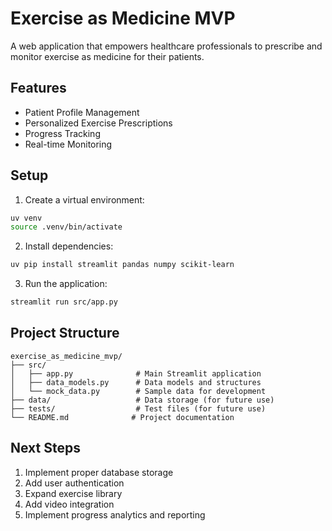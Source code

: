 # Exercise as Medicine MVP

A web application that empowers healthcare professionals to prescribe and monitor exercise as medicine for their patients.

## Features

- Patient Profile Management
- Personalized Exercise Prescriptions
- Progress Tracking
- Real-time Monitoring

## Setup

1. Create a virtual environment:
```bash
uv venv
source .venv/bin/activate
```

2. Install dependencies:
```bash
uv pip install streamlit pandas numpy scikit-learn
```

3. Run the application:
```bash
streamlit run src/app.py
```

## Project Structure

```
exercise_as_medicine_mvp/
├── src/
│   ├── app.py              # Main Streamlit application
│   ├── data_models.py      # Data models and structures
│   └── mock_data.py        # Sample data for development
├── data/                   # Data storage (for future use)
├── tests/                  # Test files (for future use)
└── README.md              # Project documentation
```

## Next Steps

1. Implement proper database storage
2. Add user authentication
3. Expand exercise library
4. Add video integration
5. Implement progress analytics and reporting